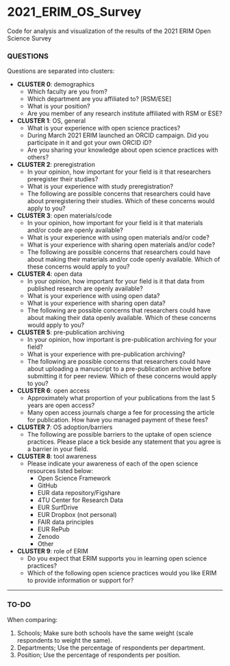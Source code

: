 # 2021_ERIM_OS_Survey
Code for analysis and visualization of the results of the 2021 ERIM Open Science Survey

### QUESTIONS

Questions are separated into clusters:

* **CLUSTER 0**: demographics
  - Which faculty are you from?
  - Which department are you affiliated to? [RSM/ESE]
  - What is your position?
  - Are you member of any research institute affiliated with RSM or ESE?
* **CLUSTER 1**: OS, general
  - What is your experience with open science practices?
  - During March 2021 ERIM launched an ORCID campaign. Did you participate in it and got your own ORCID iD?
  - Are you sharing your knowledge about open science practices with others?
* **CLUSTER 2**: preregistration
  - In your opinion, how important for your field is it that researchers preregister their studies?
  - What is your experience with study preregistration?
  - The following are possible concerns that researchers could have about preregistering their studies. Which of these concerns would apply to you?
* **CLUSTER 3**: open materials/code
  - In your opinion, how important for your field is it that materials and/or code are openly available?
  - What is your experience with using open materials and/or code?
  - What is your experience with sharing open materials and/or code?
  - The following are possible concerns that researchers could have about making their materials and/or code openly available. Which of these concerns would apply to you?
* **CLUSTER 4**: open data
  - In your opinion, how important for your field is it that data from published research are openly available?
  - What is your experience with using open data?
  - What is your experience with sharing open data?
  - The following are possible concerns that researchers could have about making their data openly available. Which of these concerns would apply to you?
* **CLUSTER 5**: pre-publication archiving
  - In your opinion, how important is pre-publication archiving for your field?
  - What is your experience with pre-publication archiving?
  - The following are possible concerns that researchers could have about uploading a manuscript to a pre-publication archive before submitting it for peer review. Which of these concerns would apply to you?
* **CLUSTER 6**: open access
  - Approximately what proportion of your publications from the last 5 years are open access?
  - Many open access journals charge a fee for processing the article for publication. How have you managed payment of these fees?
* **CLUSTER 7**: OS adoption/barriers
  - The following are possible barriers to the uptake of open science practices. Please place a tick beside any statement that you agree is a barrier in your field.
* **CLUSTER 8**: tool awareness
  - Please indicate your awareness of each of the open science resources listed below:
    - Open Science Framework
    - GitHub
    - EUR data repository/Figshare
    - 4TU Center for Research Data
    - EUR SurfDrive
    - EUR Dropbox (not personal)
    - FAIR data principles
    - EUR RePub
    - Zenodo
    - Other
* **CLUSTER 9**: role of ERIM
  - Do you expect that ERIM supports you in learning open science practices?
  - Which of the following open science practices would you like ERIM to provide information or support for?

***

### TO-DO

When comparing:
1) Schools; Make sure both schools have the same weight (scale respondents to weight the same).
2) Departments; Use the percentage of respondents per department. 
3) Position; Use the percentage of respondents per position.


